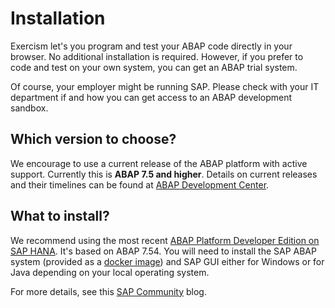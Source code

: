 # Installation

Exercism let's you program and test your ABAP code directly in your browser. No additional installation is required. However, if you prefer to code and test on your own system, you can get an ABAP trial system.

Of course, your employer might be running SAP. Please check with your IT department if and how you can get access to an ABAP development sandbox.

## Which version to choose?

We encourage to use a current release of the ABAP platform with active support. Currently this is **ABAP 7.5 and higher**. Details on current releases and their timelines can be found at [ABAP Development Center](https://developers.sap.com/topics/abap-platform.html).

## What to install?

We recommend using the most recent [ABAP Platform Developer Edition on SAP HANA](https://developers.sap.com/trials-downloads.html?search=abap+platform). It's based on ABAP 7.54. You will need to install the SAP ABAP system (provided as a [docker image](https://hub.docker.com/_/sap-abap-trial)) and SAP GUI either for Windows or for Java depending on your local operating system.

For more details, see this [SAP Community](https://blogs.sap.com/2021/02/15/sap-abap-platform-1909-developer-edition-available-soon/) blog.